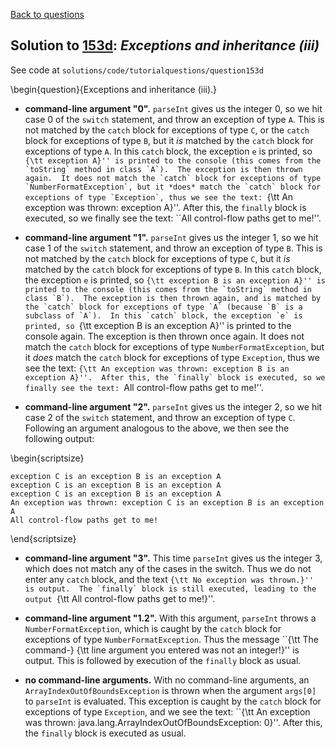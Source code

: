 [Back to questions](../README.md)

## Solution to [153d](../questions/153d): *Exceptions and inheritance (iii)*

See code at `solutions/code/tutorialquestions/question153d`

\begin{question}{Exceptions and inheritance (iii).}



* **command-line argument "0".** `parseInt` gives us the integer 0, so we hit case 0 of the `switch` statement, and throw
an exception of type `A`.  This is not matched by the `catch` block for exceptions of type `C`, or the `catch` block
for exceptions of type `B`, but it *is* matched by the `catch` block for exceptions of type `A`.  In this `catch` block, the exception `e` is printed, so ``{\tt exception A}'' is printed to the console (this comes from the `toString` method in class `A`).  The exception is then thrown again.  It does not match the `catch` block for exceptions of type `NumberFormatException`, but it *does* match the `catch` block for exceptions of type `Exception`, thus we see the text:
``{\tt An exception was thrown: exception A}''.  After this, the `finally` block is executed, so we finally see the text: ``All control-flow paths get to me!''.

* **command-line argument "1".** `parseInt` gives us the integer 1, so we hit case 1 of the `switch` statement, and throw
an exception of type `B`.  This is not matched by the `catch` block for exceptions of type `C`, but it *is* matched
by the `catch` block for exceptions of type `B`.  In this `catch` block, the exception `e` is printed, so ``{\tt exception B is an exception A}'' is printed to the console (this comes from the `toString` method in class `B`).  The exception is then thrown again, and
is matched by the `catch` block for exceptions of type `A` (because `B` is a subclass of `A`).  In this `catch` block, the exception `e` is printed, so ``{\tt exception B is an exception A}'' is printed to the console again.  The exception is then thrown once again.  It does not match the `catch` block for exceptions of type `NumberFormatException`, but it *does* match the `catch` block for exceptions of type `Exception`, thus we see the text:
``{\tt An exception was thrown: exception B is an exception A}''.  After this, the `finally` block is executed, so we finally see the text: ``All control-flow paths get to me!''.

* **command-line argument "2".** `parseInt` gives us the integer 2, so we hit case 2 of the `switch` statement, and throw
an exception of type `C`.  Following an argument analogous to the above, we then see the following output:

\begin{scriptsize}
```
exception C is an exception B is an exception A
exception C is an exception B is an exception A
exception C is an exception B is an exception A
An exception was thrown: exception C is an exception B is an exception A
All control-flow paths get to me!
```
\end{scriptsize}

* **command-line argument "3".** This time `parseInt` gives us the integer 3, which does not match any of the cases in the switch.  Thus we do not enter any `catch` block, and the text ``{\tt No exception was thrown.}'' is output.  The `finally` block is still executed, leading to the output ``{\tt All control-flow paths get to me!}''.

* **command-line argument "1.2".**  With this argument, `parseInt` throws a `NumberFormatException`, which is caught by the `catch` block for exceptions of type `NumberFormatException`.  Thus the message ``{\tt The command-} {\tt line argument you entered was not an integer!}'' is output.  This is followed by execution of the `finally` block as usual.

* **no command-line arguments.**  With no command-line arguments, an `ArrayIndexOutOfBoundsException` is thrown when the argument `args[0]` to `parseInt` is evaluated.  This exception is caught by the `catch` block for exceptions of type `Exception`, and we see the text: ``{\tt An exception was thrown: java.lang.ArrayIndexOutOfBoundsException: 0}''.  After this, the
    `finally` block is executed as usual.

```

